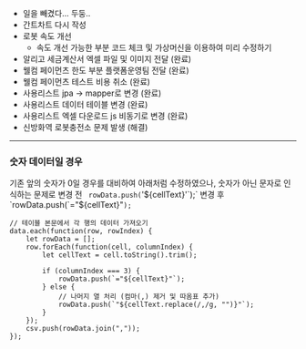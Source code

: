 - 일을 빼겼다... 두둥..
- 간트차트 다시 작성
- 로봇 속도 개선
	- 속도 개선 가능한 부분 코드 체크 및 가상머신을 이용하여 미리 수정하기
- 알리고 세금계산서 엑셀 파일 및 이미지 전달 (완료)
- 웰컴 페이먼츠 한도 부분 플랫폼운영팀 전달 (완료)
- 웰컴 페이먼츠 테스트 비용 취소 (완료)
- 사용리스트 jpa -> mapper로 변경 (완료)
- 사용리스트 데이터 테이블 변경 (완료)
- 사용리스트 엑셀 다운로드 js 비동기로 변경 (완료)
- 신방화역 로봇충전소 문제 발생 (해결)



----
### 숫자 데이터일 경우 

기존 앞의 숫자가 0일 경우를 대비하여  아래처럼 수정하였으나, 숫자가 아닌 문자로 인식하는 문제로 
변경 전
` rowData.push(`'${cellText}'`);`
변경 후
`rowData.push(`="${cellText}"`);`


```
// 테이블 본문에서 각 행의 데이터 가져오기  
data.each(function(row, rowIndex) {  
    let rowData = [];  
    row.forEach(function(cell, columnIndex) {  
        let cellText = cell.toString().trim();  
  
        if (columnIndex === 3) {  
            rowData.push(`="${cellText}"`);  
        } else {  
            // 나머지 열 처리 (컴마(,) 제거 및 따옴표 추가)  
            rowData.push(`"${cellText.replace(/,/g, "")}"`);  
        }  
    });  
    csv.push(rowData.join(","));  
});
```